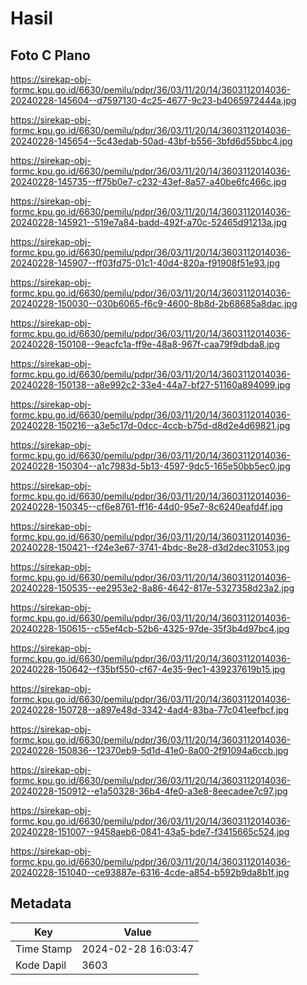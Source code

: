 # Hasil

## Foto C Plano

https://sirekap-obj-formc.kpu.go.id/6630/pemilu/pdpr/36/03/11/20/14/3603112014036-20240228-145604--d7597130-4c25-4677-9c23-b4065972444a.jpg

https://sirekap-obj-formc.kpu.go.id/6630/pemilu/pdpr/36/03/11/20/14/3603112014036-20240228-145654--5c43edab-50ad-43bf-b556-3bfd6d55bbc4.jpg

https://sirekap-obj-formc.kpu.go.id/6630/pemilu/pdpr/36/03/11/20/14/3603112014036-20240228-145735--ff75b0e7-c232-43ef-8a57-a40be6fc466c.jpg

https://sirekap-obj-formc.kpu.go.id/6630/pemilu/pdpr/36/03/11/20/14/3603112014036-20240228-145921--519e7a84-badd-492f-a70c-52465d91213a.jpg

https://sirekap-obj-formc.kpu.go.id/6630/pemilu/pdpr/36/03/11/20/14/3603112014036-20240228-145907--ff03fd75-01c1-40d4-820a-f91908f51e93.jpg

https://sirekap-obj-formc.kpu.go.id/6630/pemilu/pdpr/36/03/11/20/14/3603112014036-20240228-150030--030b6065-f6c9-4600-8b8d-2b68685a8dac.jpg

https://sirekap-obj-formc.kpu.go.id/6630/pemilu/pdpr/36/03/11/20/14/3603112014036-20240228-150108--9eacfc1a-ff9e-48a8-967f-caa79f9dbda8.jpg

https://sirekap-obj-formc.kpu.go.id/6630/pemilu/pdpr/36/03/11/20/14/3603112014036-20240228-150138--a8e992c2-33e4-44a7-bf27-51160a894099.jpg

https://sirekap-obj-formc.kpu.go.id/6630/pemilu/pdpr/36/03/11/20/14/3603112014036-20240228-150216--a3e5c17d-0dcc-4ccb-b75d-d8d2e4d69821.jpg

https://sirekap-obj-formc.kpu.go.id/6630/pemilu/pdpr/36/03/11/20/14/3603112014036-20240228-150304--a1c7983d-5b13-4597-9dc5-165e50bb5ec0.jpg

https://sirekap-obj-formc.kpu.go.id/6630/pemilu/pdpr/36/03/11/20/14/3603112014036-20240228-150345--cf6e8761-ff16-44d0-95e7-8c6240eafd4f.jpg

https://sirekap-obj-formc.kpu.go.id/6630/pemilu/pdpr/36/03/11/20/14/3603112014036-20240228-150421--f24e3e67-3741-4bdc-8e28-d3d2dec31053.jpg

https://sirekap-obj-formc.kpu.go.id/6630/pemilu/pdpr/36/03/11/20/14/3603112014036-20240228-150535--ee2953e2-8a86-4642-817e-5327358d23a2.jpg

https://sirekap-obj-formc.kpu.go.id/6630/pemilu/pdpr/36/03/11/20/14/3603112014036-20240228-150615--c55ef4cb-52b6-4325-97de-35f3b4d97bc4.jpg

https://sirekap-obj-formc.kpu.go.id/6630/pemilu/pdpr/36/03/11/20/14/3603112014036-20240228-150642--f35bf550-cf67-4e35-9ec1-439237619b15.jpg

https://sirekap-obj-formc.kpu.go.id/6630/pemilu/pdpr/36/03/11/20/14/3603112014036-20240228-150728--a897e48d-3342-4ad4-83ba-77c041eefbcf.jpg

https://sirekap-obj-formc.kpu.go.id/6630/pemilu/pdpr/36/03/11/20/14/3603112014036-20240228-150836--12370eb9-5d1d-41e0-8a00-2f91094a6ccb.jpg

https://sirekap-obj-formc.kpu.go.id/6630/pemilu/pdpr/36/03/11/20/14/3603112014036-20240228-150912--e1a50328-36b4-4fe0-a3e8-8eecadee7c97.jpg

https://sirekap-obj-formc.kpu.go.id/6630/pemilu/pdpr/36/03/11/20/14/3603112014036-20240228-151007--9458aeb6-0841-43a5-bde7-f3415665c524.jpg

https://sirekap-obj-formc.kpu.go.id/6630/pemilu/pdpr/36/03/11/20/14/3603112014036-20240228-151040--ce93887e-6316-4cde-a854-b592b9da8b1f.jpg


## Metadata

| Key        | Value               |
| ---------- | ------------------- |
| Time Stamp | 2024-02-28 16:03:47 |
| Kode Dapil | 3603                |




